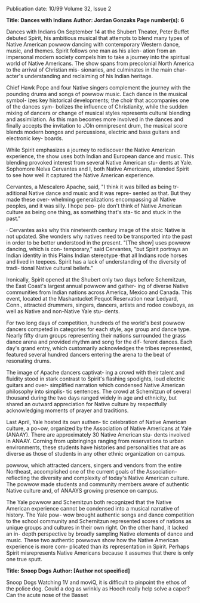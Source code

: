 Publication date: 10/99
Volume 32, Issue 2

**Title: Dances with Indians**
**Author: Jordan Gonzaks**
**Page number(s): 6**

Dances with Indians 
On September 14 at the Shubert Theater, 
Peter Buffet debuted Spirit, his ambitious 
musical that attempts to blend many types 
of Native American powwow dancing with 
contemporary Western dance, music, and 
themes. Spirit follows one man as his alien-
ation from an impersonal modern society 
compels him to take a journey into the 
spiritual world of Native Americans. The 
show spans from precolonial North 
America to the arrival of Christian mis-
sionaries, and culminates in the main char-
acter's understanding and reclaiming of his 
Indian heritage. 

Chief Hawk Pope and four Native 
singers complement the journey with the 
pounding drums and songs of powwow 
music. Each dance in the musical symbol-
izes key historical developments; the choir 
that accompanies one of the dances sym-
bolizes the influence of Christianity, while 
the sudden mixing of dancers or change of 
musical styles represents cultural blending 
and assimilation. As this man becomes 
more involved in the dances and finally 
accepts 
the invitation to JOln 
omnipresent drum, the musical score 
blends modern bongos and percussions, 
electric and bass guitars and electronic key-
boards. 

While Spirit emphasizes a journey to 
rediscover the Native American experience, 
the show uses both Indian and European 
dance and music. This blending provoked 
interest from several Native American stu-
dents at Yale. Sophomore Nelva Cervantes 
and I, both Native Americans, attended 
Spirit to see how well it captured the Native 
American experience. 

Cervantes, a Mescalero Apache, said, 
"I think it was billed as being tr-aditional 
Native dance and music and it was repre-
sented as that. But they made these over-
whelming generalizations encompassing all 
Native peoples, and it was silly. I hope peo-
ple don't think of Native American culture 
as being one thing, as something that's sta-
tic and stuck in the past." 

· Cervantes asks why this nineteenth 
century image of the stoic Native is not 
updated. She wonders why natives need to 
be transported into the past in order to be 
better understood in the present. "[The 
show] uses powwow dancing, which is con-
temporary," said Cervantes, "but Spirit 
portrays an Indian identity in this Plains 
Indian stereotype ·that all Indians rode 
horses and lived in teepees. Spirit has a lack 
of understanding of the diversity of tradi-
tional Native cultural beliefs." 

Ironically, Spirit opened at the Shubert 
only two days before Schemitzun, the East 
Coast's largest annual powwow and gather-
ing of diverse Native communities from 
Indian nations across America, Mexico and 
Canada. This event, located at the 
Mashantucket Pequot Reservation near 
Ledyard, Conn., attracted drummers, 
singers, dancers, artists and rodeo cowboys, 
as well as Native and non-Native Yale stu-
dents. 

For two long days of competition, 
hundreds of the world's best powwow 
dancers competed in categories for each 
style, age group and dance type. Nearly 
fifty drum groups representing their 
nations surrounded the grass dance arena 
and provided rhythm and song for the dif-
ferent dances. Each day's grand entry, 
which customarily acknowledges the tribes 
represented, featured several hundred 
dancers entering the arena to the beat of 
resonating drums. 

The image of Apache dancers captivat-
ing a crowd with their talent and fluidity 
stood in stark contrast to Spirit's flashing 
spodights, loud electric guitars and over-
simplified narration which condensed 
Native American philosophy into simplis-
tic sentences. The crowd at Schemitzun of 
several thousand during the two days 
ranged widely in age and ethnicity, but 
shared an outward appreciation for Native 
culture by respectfully acknowledging 
moments of prayer and traditions. 

Last April, Yale hosted its own authen-
tic celebration of Native American culture, 
a po~ow, organized by the Association of 
Native Americans at Yale (ANAAY). There 
are approximately 30 Native American stu-
dents involved in ANAAY. Corning from 
upbringings ranging from reservations to 
urban environments, these students have 
histories and personalities that are as 
diverse as those of students in any other 
ethnic organization on campus. 

powwow, 
which 
attracted 
dancers, singers and vendors from the 
entire Northeast, accomplished one of the 
current goals of the Association-reflecting 
the diversity and complexity of today's 
Native American culture. The powwow 
made students and community members 
aware of authentic Native culture and, of 
ANAAYS growing presence on campus. 

The Yale powwow and Schemitzun 
both recognized that the Native American 
experience cannot be condensed into a 
musical narrative of history. The Yale pow-
wow brought authentic songs and dance 
competition to the school community and 
Schernitzun represented scores of nations 
as unique groups and cultures in their own 
right. On the other hand, it lacked an in-
depth perspective by broadly sampling 
Native elements of dance and music. These 
two authentic powwows show how the 
Native American experience is more com-
plicated than its representation in Spirit. 
Perhaps 
Spirit 
misrepresents 
Native 
Americans because it assumes that there is 
only 
one 
true 
sputt. 


**Title: Snoop Dogs**
**Author: [Author not specified]**

Snoop Dogs 
Watching 1V and moviQ, it is difficult to 
pinpoint the ethos of the police dog. Could 
a dog as wrinkly as Hooch really help solve 
a caper? Can the acute nose of the Basset